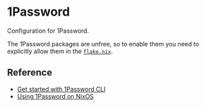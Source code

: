 # 1Password

Configuration for 1Password.

The 1Password packages are unfree, so to enable them you need to explicitly allow them in the [`flake.nix`](../../../flake.nix).

## Reference

- [Get started with 1Password CLI](https://developer.1password.com/docs/cli/get-started/)
- [Using 1Password on NixOS](https://nixos.wiki/wiki/1Password)
